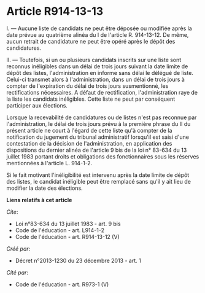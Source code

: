 # Article R914-13-13

I. ― Aucune liste de candidats ne peut être déposée ou modifiée après la date prévue au quatrième alinéa du I de l'article R.
914-13-12. De même, aucun retrait de candidature ne peut être opéré après le dépôt des candidatures. 

II. ― Toutefois, si un ou plusieurs candidats inscrits sur une liste sont reconnus inéligibles dans un délai de trois jours
suivant la date limite de dépôt des listes, l'administration en informe sans délai le délégué de liste. Celui-ci transmet
alors à l'administration, dans un délai de trois jours à compter de l'expiration du délai de trois jours susmentionné, les
rectifications nécessaires. A défaut de rectification, l'administration raye de la liste les candidats inéligibles. Cette
liste ne peut par conséquent participer aux élections. 

Lorsque la recevabilité de candidatures ou de listes n'est pas reconnue par l'administration, le délai de trois jours prévu à
la première phrase du II du présent article ne court à l'égard de cette liste qu'à compter de la notification du jugement du
tribunal administratif lorsqu'il est saisi d'une contestation de la décision de l'administration, en application des
dispositions du dernier alinéa de l'article 9 bis de la loi n° 83-634 du 13 juillet 1983 portant droits et obligations des
fonctionnaires sous les réserves mentionnées à l'article L. 914-1-2. 

Si le fait motivant l'inéligibilité est intervenu après la date limite de dépôt des listes, le candidat inéligible peut être
remplacé sans qu'il y ait lieu de modifier la date des élections.

**Liens relatifs à cet article**

_Cite_:

  - Loi n°83-634 du 13 juillet 1983 - art. 9 bis
  - Code de l'éducation - art. L914-1-2
  - Code de l'éducation - art. R914-13-12 (V)

_Créé par_:

  - Décret n°2013-1230 du 23 décembre 2013 - art. 1

_Cité par_:

  - Code de l'éducation - art. R973-1 (V)
